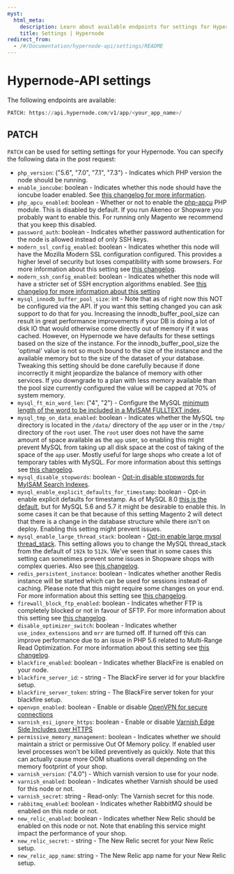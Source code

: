 ```yaml
---
myst:
  html_meta:
    description: Learn about available endpoints for settings for Hypernode-API.
    title: Settings | Hypernode
redirect_from:
  - /#/Documentation/hypernode-api/settings/README
---
```


# Hypernode-API settings

The following endpoints are available:

```python
PATCH: https://api.hypernode.com/v1/app/<your_app_name>/
```

## PATCH

`PATCH` can be used for setting settings for your Hypernode. You can specify the following data in the post request:

- `php_version`: ("5.6", "7.0", "7.1", "7.3") - Indicates which PHP version the node should be running.
- `enable_ioncube`: boolean - Indicates whether this node should have the ioncube loader enabled. See [this changelog for more information](https://support.hypernode.com/changelog/release-4853-ioncube-loader-php-hypernode-update-php7-1-sneak-peek/).
- `php_apcu_enabled`: boolean - Whether or not to enable the [php-apcu](https://salsa.debian.org/php-team/pecl/php-apcu) PHP module. This is disabled by default. If you run Akeneo or Shopware you probably want to enable this. For running only Magento we recommend that you keep this disabled.
- `password_auth`: boolean - Indicates whether password authentication for the node is allowed instead of only SSH keys.
- `modern_ssl_config_enabled`: boolean - Indicates whether this node will have the Mozilla Modern SSL configuration
  configured. This provides a higher level of security but loses compatibility with some browsers. For more information
  about this setting see [this changelog](https://support.hypernode.com/changelog/release-4582-updated-configurable-ssl-ciphers/).
- `modern_ssh_config_enabled`: boolean - Indicates whether this node will have a stricter set of SSH encryption algorithms enabled. See [this changelog for more information about this setting](https://support.hypernode.com/changelog/release-5139-stricter-ssh-encryption-algorithms/)
- `mysql_innodb_buffer_pool_size`: int - Note that as of right now this NOT be configured via the API. If you want this setting changed you can ask support to do that for you. Increasing the innodb_buffer_pool_size can result in great performance improvements if your DB is doing a lot of disk IO that would otherwise come directly out of memory if it was cached. However, on Hypernode we have defaults for these settings based on the size of the instance. For the innodb_buffer_pool_size the 'optimal' value is not so much bound to the size of the instance and the available memory but to the size of the dataset of your database. Tweaking this setting should be done carefully because if done incorrectly it might jeopardize the balance of memory with other services. If you downgrade to a plan with less memory available than the pool size currently configured the value will be capped at 70% of system memory.
- `mysql_ft_min_word_len`: ("4", "2") - Configure the MySQL [minimum length of the word to be included in a MyISAM FULLTEXT index](https://support.hypernode.com/changelog/release-5869-configurable-ft_min_word_len-for-products-with-short-names/).
- `mysql_tmp_on_data_enabled`: boolean - Indicates whether the MySQL `tmp` directory is located in the `/data/`
  directory of the `app` user or in the `/tmp/` directory of the `root` user. The `root` user does not have the same amount
  of space available as the `app` user, so enabling this might prevent MySQL from taking up all disk space at the cost of
  taking of the space of the `app` user. Mostly useful for large shops who create a lot of temporary tables with MySQL.
  For more information about this settings see [this changelog](https://support.hypernode.com/changelog/release-5133-configurable-mysql-temporary-directory-extra-space/).
- `mysql_disable_stopwords`: boolean - [Opt-in disable stopwords for MyISAM Search Indexes](https://support.hypernode.com/changelog/release-6079-opt-in-disable-stopwords-for-myisam-search-indexes/).
- `mysql_enable_explicit_defaults_for_timestamp`: boolean - Opt-in enable explicit defaults for timestamp. As of MySQL 8.0 [this is the default](https://dev.mysql.com/doc/refman/8.0/en/server-system-variables.html#sysvar_explicit_defaults_for_timestamp), but for MySQL 5.6 and 5.7 it might be desirable to enable this. In some cases it can be that because of this setting Magento 2 will detect that there is a change in the database structure while there isn't on deploy. Enabling this setting might prevent issues.
- `mysql_enable_large_thread_stack`: boolean - [Opt-in enable large mysql thread_stack](https://dev.mysql.com/doc/refman/8.0/en/server-system-variables.html#sysvar_thread_stack).
  This setting allows you to change the MySQL thread_stack from the default of `192k` to `512k`. We've seen that in some cases this setting can sometimes prevent some issues in Shopware shops with complex queries. Also see [this changelog](https://hypernode.com/changelog/release-7083-opt-in-large-mysql-thread_stack/).
- `redis_persistent_instance`: boolean - Indicates whether another Redis instance will be started which can be used for
  sessions instead of caching. Please note that this might require some changes on your end. For more information about this setting see [this changelog](https://hypernode.com/changelog/experimental-changes-redis-sessions-aws-performance/).
- `firewall_block_ftp_enabled`: boolean - Indicates whether FTP is completely blocked or not in favour of SFTP. For
  more information about this setting see [this changelog](https://hypernode.com/changelog/release-5340-block-ftp-access-sftp-used-systems-tweaks/).
- `disable_optimizer_switch`: boolean - Indicates whether `use_index_extensions` and `mrr` are turned off. If turned off
  this can improve performance due to an issue in PHP 5.6 related to Multi-Range Read Optimization. For more information about
  this setting see [this changelog](https://hypernode.com/changelog/release-5340-block-ftp-access-sftp-used-systems-tweaks/).
- `blackfire_enabled`: boolean - Indicates whether BlackFire is enabled on your node.
- `blackfire_server_id`: - string - The BlackFire server id for your blackfire setup.
- `blackfire_server_token`: string - The BlackFire server token for your blackfire setup.
- `openvpn_enabled`: boolean - Enable or disable [OpenVPN for secure connections](../vpn/hypernode-vpn.md)
- `varnish_esi_ignore_https`: boolean - Enable or disable [Varnish Edge Side Includes over HTTPS](https://hypernode.com/changelog/release-4560-varnish-edge-side-includes-https/)
- `permissive_memory_management`: boolean - Indicates whether we should maintain a strict or permissive Out Of Memory policy. If enabled user level processes won't be killed preventively as quickly. Note that this can actually cause more OOM situations overall depending on the memory footprint of your shop.
- `varnish_version`: ("4.0") - Which varnish version to use for your node.
- `varnish_enabled`: boolean - Indicates whether Varnish should be used for this node or not.
- `varnish_secret`: string - Read-only: The Varnish secret for this node.
- `rabbitmq_enabled`: boolean - Indicates whether RabbitMQ should be enabled on this node or not.
- `new_relic_enabled`: boolean - Indicates whether New Relic should be enabled on this node or not. Note that enabling this service
  might impact the performance of your shop.
- `new_relic_secret`: - string - The New Relic secret for your New Relic setup.
- `new_relic_app_name`: string - The New Relic app name for your New Relic setup.

